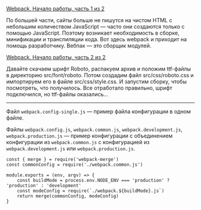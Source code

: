 [Webpack. Начало работы, часть 1 из 2](https://tokmakov.msk.ru/blog/item/708)

По большей части, сайты больше не пишутся на чистом HTML с небольшим количеством JavaScript — часто они создаются только с помощью JavaScript. Поэтому возникает необходимость в сборке, минификации и транспиляции кода. Вот здесь webpack и приходит на помощь разработчику. Вебпак — это сборщик модулей.

[Webpack. Начало работы, часть 2 из 2](https://tokmakov.msk.ru/blog/item/709)

Давайте скачаем шрифт Roboto, распакуем архив и положим ttf-файлы в директорию src/font/roboto. Потом создадим файл src/css/roboto.css и импортируем его в файле src/css/style.css. И запустим сборку, чтобы посмотреть, что получилось. Все отработало правильно, шрифт подключился, но ttf-файлы оказались…

-----

Файл `webpack.config-single.js` — пример файла конфигурации в одном файле.

Файлы `webpack.config.js`, `webpack.common.js`, `webpack.development.js`, `webpack.production.js` — пример конфигурации с объединением конфигурации из `webpack.common.js` с конфигурацией из `webpack.development.js` или `webpack.production.js`.

    const { merge } = require('webpack-merge')
    const commonConfig = require('./webpack.common.js')

    module.exports = (env, argv) => {
        const buildMode = process.env.NODE_ENV === 'production' ? 'production' : 'development'
        const modeConfig = require(`./webpack.${buildMode}.js`)
        return merge(commonConfig, modeConfig)
    }
